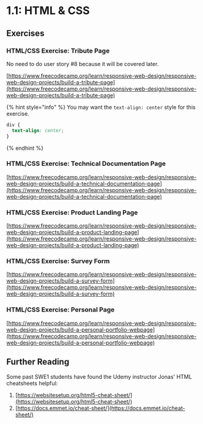 # 1.1: HTML & CSS

## Exercises

### HTML/CSS Exercise: Tribute Page

No need to do user story \#8 because it will be covered later.

[https://www.freecodecamp.org/learn/responsive-web-design/responsive-web-design-projects/build-a-tribute-page](https://www.freecodecamp.org/learn/responsive-web-design/responsive-web-design-projects/build-a-tribute-page)

{% hint style="info" %}
You may want the `text-align: center` style for this exercise.

```css
div {
  text-align: center;
}
```
{% endhint %}

### HTML/CSS Exercise: Technical Documentation Page

[https://www.freecodecamp.org/learn/responsive-web-design/responsive-web-design-projects/build-a-technical-documentation-page](https://www.freecodecamp.org/learn/responsive-web-design/responsive-web-design-projects/build-a-technical-documentation-page)

### HTML/CSS Exercise: Product Landing Page

[https://www.freecodecamp.org/learn/responsive-web-design/responsive-web-design-projects/build-a-product-landing-page](https://www.freecodecamp.org/learn/responsive-web-design/responsive-web-design-projects/build-a-product-landing-page)

### HTML/CSS Exercise: Survey Form

[https://www.freecodecamp.org/learn/responsive-web-design/responsive-web-design-projects/build-a-survey-form](https://www.freecodecamp.org/learn/responsive-web-design/responsive-web-design-projects/build-a-survey-form)

### HTML/CSS Exercise: Personal Page

[https://www.freecodecamp.org/learn/responsive-web-design/responsive-web-design-projects/build-a-personal-portfolio-webpage](https://www.freecodecamp.org/learn/responsive-web-design/responsive-web-design-projects/build-a-personal-portfolio-webpage)

## Further Reading

Some past SWE1 students have found the Udemy instructor Jonas' HTML cheatsheets helpful:

1. [https://websitesetup.org/html5-cheat-sheet/](https://websitesetup.org/html5-cheat-sheet/)
2. [https://docs.emmet.io/cheat-sheet/](https://docs.emmet.io/cheat-sheet/)

